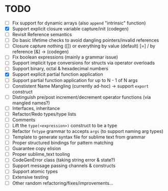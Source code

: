 **TODO**
========
- [ ] Fix support for dynamic arrays (also `append` "intrinsic" function)
- [x] Support explicit closure variable capture/init (codegen)
- [ ] Revisit Reference semantics
- [ ] Do basic lifetime checks to avoid dangling pointers/invalid references
- [ ] Closure capture nothing ([]) or everything by value (default) [=] / by reference [&] -> (codegen)
- [ ] Fix boolean expressions (mainly a grammar issue)
- [ ] Support implicit type conversions for structs via operator overloads
- [ ] Support binary, octal & hexadecimal numbers
- [x] Support explicit partial function application
- [ ] Support partial function application for up to N - 1 of N args
- [ ] Constistent Name Mangling (currently ad-hoc) -> support `export` construct
- [ ] Distinguish pre/post increment/decrement operator functions (via mangled names?)
- [ ] Interfaces, inheritance
- [ ] Refactor/Redo types/type lists
- [ ] Comments
- [ ] Lift the `type(<expression>)` construct to be a type
- [ ] Refactor `fntype` grammar to accepts `args` (to support naming arg types)
- [ ] Template to generate syntax file for sublime text from grammar
- [ ] Proper structured bindings for pattern matching
- [ ] Guarantee copy elision
- [ ] Proper sublime_text tooling
- [ ] CodeGenError class (taking string error & state?)
- [ ] Support message passing channels & constructs
- [ ] Support atomic types
- [ ] Extensive testing
- [ ] Other random refactoring/fixes/improvements...
